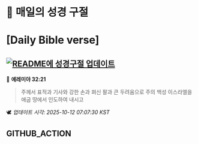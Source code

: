 # 🙏 매일의 성경 구절
# [Daily Bible verse]
## [![README에 성경구절 업데이트](https://github.com/DONGSUKA/first_test/actions/workflows/update-readme-bible.yml/badge.svg)](https://github.com/DONGSUKA/first_test/actions/workflows/update-readme-bible.yml)
<!-- START_BIBLE_VERSE -->
📖 **예레미야 32:21**
> 주께서 표적과 기사와 강한 손과 펴신 팔과 큰 두려움으로 주의 백성 이스라엘을 애굽 땅에서 인도하여 내시고

🕊️ _업데이트 시각: 2025-10-12 07:07:30 KST_
  <!-- END_BIBLE_VERSE -->
## GITHUB_ACTION
